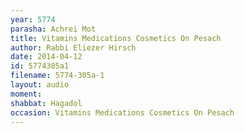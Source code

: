 ```yaml
---
year: 5774
parasha: Achrei Mot
title: Vitamins Medications Cosmetics On Pesach
author: Rabbi Eliezer Hirsch
date: 2014-04-12
id: 5774305a1
filename: 5774-305a-1
layout: audio
moment: 
shabbat: Hagadol
occasion: Vitamins Medications Cosmetics On Pesach
---
```

